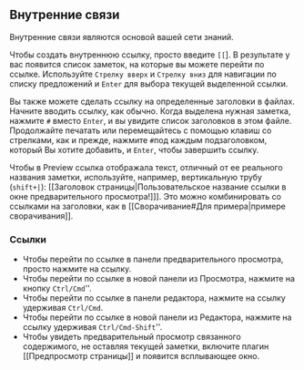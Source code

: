 ## Внутренние связи

Внутренние связи являются основой вашей сети знаний.

Чтобы создать внутреннюю ссылку, просто введите `[[`]. В результате у вас появится список заметок, на которые вы можете перейти по ссылке. Используйте `Стрелку вверх` и `Стрелку вниз` для навигации по списку предложений и `Enter` для выбора текущей выделенной ссылки.

Вы также можете сделать ссылку на определенные заголовки в файлах. Начните вводить ссылку, как обычно. Когда выделена нужная заметка, нажмите `#` вместо `Enter`, и вы увидите список заголовков в этом файле. Продолжайте печатать или перемещайтесь с помощью клавиш со стрелками, как и прежде, нажмите `#`под каждым подзаголовком, который Вы хотите добавить, и `Enter`, чтобы завершить ссылку. 

Чтобы в Preview ссылка отображала текст, отличный от ее реального названия заметки, используйте, например, вертикальную трубу (`shift+|`): [[Заголовок страницы|Пользовательское название ссылки в окне предварительного просмотра!]]]. Это можно комбинировать со ссылками на заголовки, как в [[Сворачивание#Для примера|примере сворачивания]].

### Ссылки

- Чтобы перейти по ссылке в панели предварительного просмотра, просто нажмите на ссылку.
- Чтобы перейти по ссылке в новой панели из Просмотра, нажмите на кнопку `Ctrl/Cmd`''.
- Чтобы перейти по ссылке в панели редактора, нажмите на ссылку удерживая `Ctrl/Cmd`.
- Чтобы перейти по ссылке в новой панели из Редактора, нажмите на ссылку удерживая `Ctrl/Cmd-Shift`''.
- Чтобы увидеть предварительный просмотр связанного содержимого, не оставляя текущей заметки, включите плагин [[Предпросмотр страницы]] и появится всплывающее окно.
